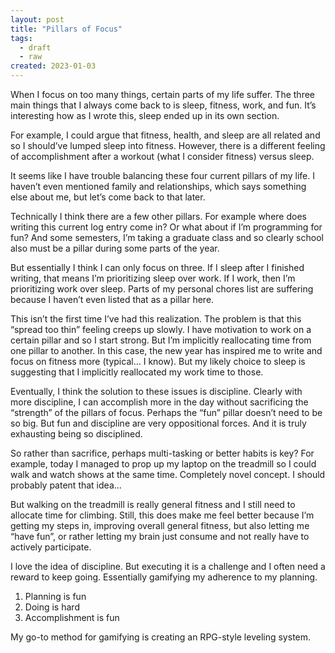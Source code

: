 ```yaml
---
layout: post
title: "Pillars of Focus"
tags:
  - draft
  - raw
created: 2023-01-03
---
```

When I focus on too many things, certain parts of my life suffer. The three main things that I always come back to is sleep, fitness, work, and fun. It’s interesting how as I wrote this, sleep ended up in its own section.

For example, I could argue that fitness, health, and sleep are all related and so I should’ve lumped sleep into fitness. However, there is a different feeling of accomplishment after a workout (what I consider fitness) versus sleep.

It seems like I have trouble balancing these four current pillars of my life. I haven’t even mentioned family and relationships, which says something else about me, but let’s come back to that later.

Technically I think there are a few other pillars. For example where does writing this current log entry come in? Or what about if I’m programming for fun? And some semesters, I’m taking a graduate class and so clearly school also must be a pillar during some parts of the year.

But essentially I think I can only focus on three. If I sleep after I finished writing, that means I’m prioritizing sleep over work. If I work, then I’m prioritizing work over sleep. Parts of my personal chores list are suffering because I haven’t even listed that as a pillar here.

This isn’t the first time I’ve had this realization. The problem is that this “spread too thin” feeling creeps up slowly. I have motivation to work on a certain pillar and so I start strong. But I’m implicitly reallocating time from one pillar to another. In this case, the new year has inspired me to write and focus on fitness more (typical… I know). But my likely choice to sleep is suggesting that I implicitly reallocated my work time to those.

Eventually, I think the solution to these issues is discipline. Clearly with more discipline, I can accomplish more in the day without sacrificing the “strength” of the pillars of focus. Perhaps the “fun” pillar doesn’t need to be so big. But fun and discipline are very oppositional forces. And it is truly exhausting being so disciplined.

So rather than sacrifice, perhaps multi-tasking or better habits is key? For example, today I managed to prop up my laptop on the treadmill so I could walk and watch shows at the same time. Completely novel concept. I should probably patent that idea…

But walking on the treadmill is really general fitness and I still need to allocate time for climbing. Still, this does make me feel better because I’m getting my steps in, improving overall general fitness, but also letting me “have fun”, or rather letting my brain just consume and not really have to actively participate.

I love the idea of discipline. But executing it is a challenge and I often need a reward to keep going. Essentially gamifying my adherence to my planning.

1.  Planning is fun
2.  Doing is hard
3.  Accomplishment is fun

My go-to method for gamifying is creating an RPG-style leveling system.